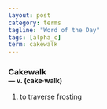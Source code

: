 ```yaml
---
layout: post
category: terms
tagline: "Word of the Day"
tags: [alpha_c]
term: cakewalk
---
```


<h3>Cakewalk<br/> <small>&mdash; v. (cake<span>&middot;</span>walk)</small></h3>
<p><ol><li>to traverse frosting</li>
</ol></p>

